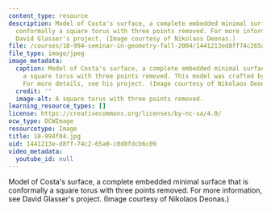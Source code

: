 ```yaml
---
content_type: resource
description: Model of Costa's surface, a complete embedded minimal surface that is
  conformally a square torus with three points removed. For more information, see
  David Glasser's project. (Image courtesy of Nikolaos Deonas.)
file: /courses/18-994-seminar-in-geometry-fall-2004/1441213ed8ff74c265a0c0d8fdcb6c09_18-994f04.jpg
file_type: image/jpeg
image_metadata:
  caption: Model of Costa's surface, a complete embedded minimal surface that is conformally
    a square torus with three points removed. This model was crafted by David Glasser.
    For more details, see his project. (Image courtesy of Nikolaos Deonas.)
  credit: ''
  image-alt: A square torus with three points removed.
learning_resource_types: []
license: https://creativecommons.org/licenses/by-nc-sa/4.0/
ocw_type: OCWImage
resourcetype: Image
title: 18-994f04.jpg
uid: 1441213e-d8ff-74c2-65a0-c0d8fdcb6c09
video_metadata:
  youtube_id: null
---
```

Model of Costa's surface, a complete embedded minimal surface that is conformally a square torus with three points removed. For more information, see David Glasser's project. (Image courtesy of Nikolaos Deonas.)